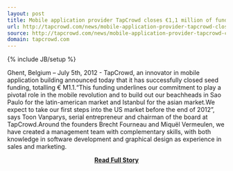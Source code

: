 ```yaml
---
layout: post
title: Mobile application provider TapCrowd closes €1,1 million of funding
url: http://tapcrowd.com/news/mobile-application-provider-tapcrowd-closes-%E2%82%AC11-million-funding
source: http://tapcrowd.com/news/mobile-application-provider-tapcrowd-closes-%E2%82%AC11-million-funding
domain: tapcrowd.com
---
```

{% include JB/setup %}<p>Ghent, Belgium – July 5th, 2012 - TapCrowd, an innovator in mobile application building announced today that it has successfully closed seed funding, totalling € M1.1.“This funding underlines our commitment to play a pivotal role in the mobile revolution and to build out our beachheads in Sao Paulo for the latin-american market and Istanbul for the asian market.We expect to take our first steps into the US market before the end of 2012”, says Toon Vanparys, serial entrepreneur and chairman of the board at TapCrowd.Around the founders Brecht Fourneau and Miquël Vermeulen, we have created a management team with complementary skills, with both knowledge in software development and graphical design as experience in sales and marketing.</p>
<center><p><a href="http://tapcrowd.com/news/mobile-application-provider-tapcrowd-closes-%E2%82%AC11-million-funding" style='padding:25px; font-sze:18px; font-weight: bold;'>Read Full Story</a></p></center>
